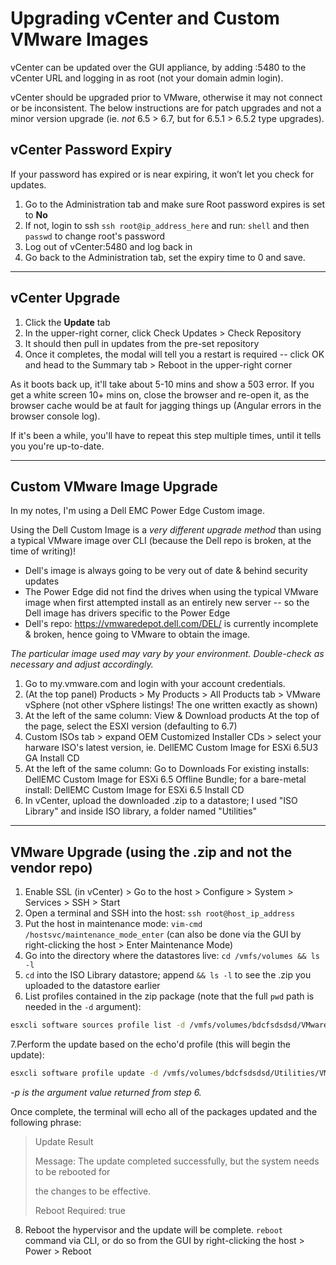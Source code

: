 # Upgrading vCenter and Custom VMware Images
vCenter can be updated over the GUI appliance, by adding :5480 to the vCenter URL and logging in as root (not your domain admin login).

vCenter should be upgraded prior to VMware, otherwise it may not connect or be inconsistent.
The below instructions are for patch upgrades and not a minor version upgrade (ie. *not* 6.5 > 6.7, but for 6.5.1 > 6.5.2 type upgrades).

## vCenter Password Expiry
If your password has expired or is near expiring, it won’t let you check for updates.


1. Go to the Administration tab and make sure Root password expires is set to **No**
2. If not, login to ssh `ssh root@ip_address_here` and run: `shell` and then `passwd` to change root's password
3. Log out of vCenter:5480 and log back in
4. Go back to the Administration tab, set the expiry time to 0 and save.

***

## vCenter Upgrade
1. Click the **Update** tab
2. In the upper-right corner, click Check Updates > Check Repository
3. It should then pull in updates from the pre-set repository
4. Once it completes, the modal will tell you a restart is required -- click OK and head to the Summary tab > Reboot in the upper-right corner

As it boots back up, it'll take about 5-10 mins and show a 503 error.  If you get a white screen 10+ mins on, close the browser and re-open it, as the browser cache would be at fault for jagging things up (Angular errors in the browser console log).

If it's been a while, you'll have to repeat this step multiple times, until it tells you you're up-to-date.

***

## Custom VMware Image Upgrade
In my notes, I'm using a Dell EMC Power Edge Custom image.

Using the Dell Custom Image is a *very different upgrade method* than using a typical VMware image over CLI (because the Dell repo is broken, at the time of writing)!

- Dell's image is always going to be very out of date & behind security updates
- The Power Edge did not find the drives when using the typical VMware image when first attempted install as an entirely new server -- so the Dell image has drivers specific to the Power Edge
- Dell's repo: https://vmwaredepot.dell.com/DEL/ is currently incomplete & broken, hence going to VMware to obtain the image.

*The particular image used may vary by your environment.  Double-check as necessary and adjust accordingly.*

1. Go to my.vmware.com and login with your account credentials.
2. (At the top panel) Products > My Products > All Products tab > VMware vSphere (not other vSphere listings!  The one written exactly as shown)
3. At the left of the same column: View & Download products
At the top of the page, select the ESXI version (defaulting to 6.7)
4. Custom ISOs tab > expand OEM Customized Installer CDs > select your harware ISO's latest version, ie. DellEMC Custom Image for ESXi 6.5U3 GA Install CD
5. At the left of the same column: Go to Downloads
For existing installs: DellEMC Custom Image for ESXi 6.5 Offline Bundle; for a bare-metal install: DellEMC Custom Image for ESXi 6.5 Install CD
6. In vCenter, upload the downloaded .zip to a datastore; I used "ISO Library" and inside ISO library, a folder named "Utilities"

***
## VMware Upgrade (using the .zip and not the vendor repo)
1. Enable SSL (in vCenter) > Go to the host > Configure > System > Services > SSH > Start
2. Open a terminal and SSH into the host: `ssh root@host_ip_address`
3. Put the host in maintenance mode: `vim-cmd /hostsvc/maintenance_mode_enter` (can also be done via the GUI by right-clicking the host > Enter Maintenance Mode)
4. Go into the directory where the datastores live: `cd /vmfs/volumes && ls -l`
5. `cd` into the ISO Library datastore; append `&& ls -l` to see the .zip you uploaded to the datastore earlier
6. List profiles contained in the zip package (note that the full `pwd` path is needed in the `-d` argument):  
```bash
esxcli software sources profile list -d /vmfs/volumes/bdcfsdsdsd/VMware-VMvisor-Installer-6.5.0.update03-14320405.x86_64-DellEMC_Customized-A03.zip
```
7.Perform the update based on the echo'd profile (this will begin the update):
```bash
esxcli software profile update -d /vmfs/volumes/bdcfsdsdsd/Utilities/VMware-VMvisor-Installer-6.5.0.update03-14320405.x86_64-DellEMC_Customized-A03.zip -p DellEMC-ESXi-6.5U3-14320405-A03
```
*-p is the argument value returned from step 6.*

Once complete, the terminal will echo all of the packages updated and the following phrase:
> Update Result
>
>    Message: The update completed successfully, but the system needs to be rebooted for
>
>    the changes to be effective.
>
> Reboot Required: true

8. Reboot the hypervisor and the update will be complete.  `reboot` command via CLI, or do so from the GUI by right-clicking the host > Power > Reboot
